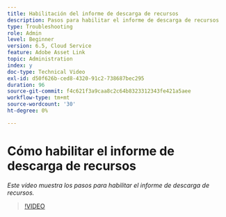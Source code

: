 ```yaml
---
title: Habilitación del informe de descarga de recursos
description: Pasos para habilitar el informe de descarga de recursos
type: Troubleshooting
role: Admin
level: Beginner
version: 6.5, Cloud Service
feature: Adobe Asset Link
topic: Administration
index: y
doc-type: Technical Video
exl-id: d50f626b-ced8-4320-91c2-738687bec295
duration: 96
source-git-commit: f4c621f3a9caa8c2c64b8323312343fe421a5aee
workflow-type: tm+mt
source-wordcount: '30'
ht-degree: 0%

---
```


# Cómo habilitar el informe de descarga de recursos

*Este vídeo muestra los pasos para habilitar el informe de descarga de recursos.*

>[!VIDEO](https://video.tv.adobe.com/v/335463?quality=12&learn=on)
